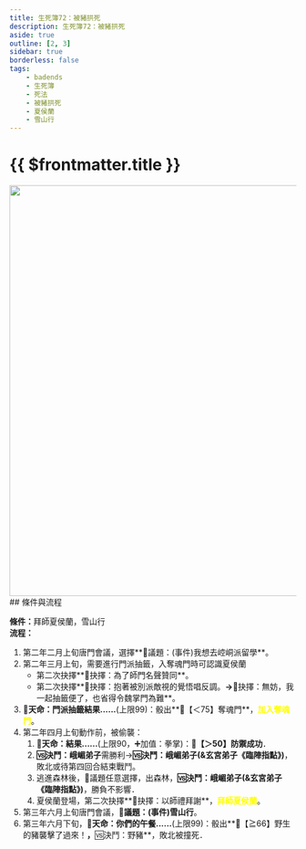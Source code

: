 ```yaml
---
title: 生死簿72：被豬拱死
description: 生死簿72：被豬拱死
aside: true
outline: [2, 3]
sidebar: true
borderless: false
tags:
    - badends
    - 生死簿
    - 死法
    - 被豬拱死
    - 夏侯蘭
    - 雪山行
---
```


# {{ $frontmatter.title }}

<img width="720" src="/images/badends/badend72.png">
## 條件與流程

<b>條件：</b>拜師<Girl5Icon>夏侯蘭</Girl5Icon>，雪山行<br>
<b>流程：</b><br>
1. 第二年二月上旬唐門會議，選擇**📜議題：(事件)我想去崆峒派留學**。
2. 第二年三月上旬，需要進行門派抽籤，入奪魂門時可認識<Girl5Icon>夏侯蘭</Girl5Icon>
   + 第二次抉擇**📖抉擇：為了師門名聲贊同**。
   + 第二次抉擇**📖抉擇：抱著被別派敵視的覺悟唱反調。**→**📖抉擇：無妨，我一起抽籤便了，也省得令魏掌門為難**。
3. **🎲天命：門派抽籤結果......**(上限99)：骰出**🧾【＜75】奪魂門**，<span style='color: Yellow;'>**加入奪魂門**</span>。
4. 第二年四月上旬動作前，被偷襲：
   1. **🎲天命：結果......**(上限90，➕加值：拳掌)：**🧾【＞50】防禦成功**．
   2. **🆚決鬥：峨嵋弟子**需勝利→**🆚決鬥：峨嵋弟子(&玄宮弟子《臨陣指點》)**，敗北或待第四回合結束戰鬥。
   3. 逃進森林後，🧾議題任意選擇，出森林，**🆚決鬥：峨嵋弟子(&玄宮弟子《臨陣指點》)**，勝負不影響．
   4. <Girl5Icon>夏侯蘭</Girl5Icon>登場，第二次抉擇**📖抉擇：以師禮拜謝**，<span style='color: Yellow;'>**拜師夏侯蘭**</span>。
5. 第三年六月上旬唐門會議，**📜議題：(事件)雪山行**。
6. 第三年六月下旬，**🎲天命：你們的午餐......**(上限99)：骰出**🧾【≧66】野生的豬襲擊了過來！**，**🆚決鬥：野豬**，敗北被撞死．

